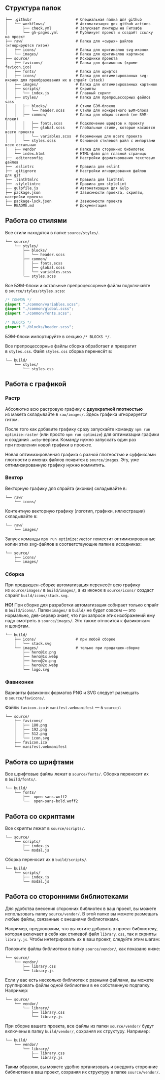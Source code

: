 ## Структура папок

```shell
├── .github/                    # Специальная папка для github
│   └── workflows/              # Автоматизация для github actions
│       ├── check.yml           # Запускает линтеры на Гитхабе
│       └── gh-pages.yml        # Публикует проект и создаёт ссылку на проект
├── raw/                        # Папка для «сырых» файлов (игнорируются гитом)
│   ├── icons/                  # Папка для оригиналов svg-иконок
│   └── images/                 # Папка для оригиналов картинок
├── source/                     # Исходники проекта
│   ├── favicons/               # Папка для фавиконок (кроме favicon.ico)
│   ├── fonts/                  # Папка для шрифтов
│   ├── icons/                  # Папка для оптимизированных svg-иконок для преобразования их в спрайт (stack)
│   ├── images/                 # Папка для оптимизированных картинок
│   ├── scripts/                # Скрипты
│   │   └── index.js            # Главный скрипт
│   ├── styles/                 # Папка для препроцессорных файлов sass
│   │   ├── blocks/             # Стили БЭМ-блоков
│   │   │   └── header.scss     # Стили для конкретного БЭМ-блока
│   │   ├── common/             # Папка для общих стилей (не БЭМ-блоки)
│   │   │   ├── fonts.scss      # Подключение шрифтов к проекту
│   │   │   ├── global.scss     # Глобальные стили, которые касаются всего проекта
│   │   │   └── variables.scss  # Переменные для всего проекта
│   │   └── styles.scss         # Основной стилевой файл с импортами всех остальных
│   ├── vendor                  # Папка для сторонних бибилотек
│   └── index.html              # HTML-файл для главной страницы
├── .editorconfig               # Настройки форматирования текстовых файлов
├── .eslintrc                   # Правила для eslint
├── .gitignore                  # Настройки игнорирования файлов для git
├── .linthtmlrc                 # Правила для linthtml
├── .stylelintrc                # Правила для stylelint
├── gulpfile.js                 # Автоматизация для Gulp
├── package.json                # Зависимости проекта, скрипты, настройки проекта
├── package-lock.json           # Зависимости проекта
└── README.md                   # Документация
```


## Работа со стилями

Все стили находятся в папке `source/styles/`.

```shell
└── source/
    └── styles/
        ├── blocks/
        │   └── header.scss
        ├── common/
        │   ├── fonts.scss
        │   ├── global.scss
        │   └── variables.scss
        └── styles.scss
```

Все БЭМ-блоки и остальные препроцессорные файлы подключайте в `source/styles/styles.scss`:

```scss
/* COMMON */
@import "./common/variables.scss";
@import "./common/global.scss";
@import "./common/fonts.scss";

/* BLOCKS */
@import "./blocks/header.scss";
```

БЭМ-блоки импортируйте в секцию `/* BLOCKS */`.

Все препроцессорные файлы сборка обработает и превратит в `styles.css`. Файл `styles.css` сборка перенесёт в:

```shell
└── build/
    └── styles/
        └── styles.css
```

## Работа с графикой

### Растр

Абсолютно всю растровую графику с **двухкратной плотностью** из макета складывайте в `raw/images/`. Здесь графика игнорируется гитом.

После того как добавите графику сразу запускайте команду `npm run optimize:raster` (или просто `npm run optimize`) для оптимизации графики и создания `.webp`-версии. Команду нужно запускать один раз при появлении новой графики в проекте.

Новая оптимизированная графика с разной плотностью и суффиксами плотности в именах файлов появится в `source/images`. Эту, уже оптимизированную графику нужно коммитить.

### Вектор

Векторную графику для спрайта (иконки) складывайте в:

```shell
└── raw/
    └── icons/
```

Контентную векторную графику (логотип, графики, иллюстрации) складывайте в:

```shell
└── raw/
    └── images/
```

Запуск команды `npm run optimize:vector` поместит оптимизированные копии этих svg-файлов в соответствующие папки в исходниках:

```shell
└── source/
    ├── icons/
    └── images/
```

### Сборка

При продакшен-сборке автоматизация перенесёт всю графику из `source/images/` в `build/images/`, а из иконок в `source/icons/` создаст спрайт `build/icons/stack.svg`.

**НО!** При сборке для разработки автоматизация собирает только спрайт в `build/icons/`. Папки `images/` в `build/` не будет совсем — это нормально, дев-сервер знает, что при запросе этих изображений ему надо смотреть в `source/images/`. Это также относится к фавиконкам и шрифтам.

```shell
└── build/
    ├── icons/                  # при любой сборке
    │   └── stack.svg
    └── images/                 # только при продакшен-сборке
        ├── hero@1x.png
        ├── hero@1x.webp
        ├── hero@2x.png
        ├── hero@2x.webp
        └── logo.svg
```

### Фавиконки

Варианты фавиконок форматов PNG и SVG следует размещать в `source/favicons/`.

Файлы `favicon.ico` и `manifest.webmanifest` — в `source/`:

```shell
└── source/
    ├── favicons/
    │   ├── 180.png
    │   ├── 192.png
    │   ├── 512.png
    │   └── icon.svg
    ├── favicon.ico
    └── manifest.webmanifest
```

## Работа со шрифтами

Все шрифтовые файлы лежат в `source/fonts/`. Сборка переносит их в `build/fonts/`.

```shell
└── build/
    └── fonts/
        ├──  open-sans.woff2
        └──  open-sans-bold.woff2

```

## Работа со скриптами

Все скрипты лежат в `source/scripts/`.

```shell
└── source/
    └── scripts/
        ├── index.js
        └── modal.js
```

Сборка переносит их в `build/scripts/`.

```shell
└── build/
    └── scripts/
        ├── index.js
        └── modal.js
```

## Работа со сторонними библиотеками

Для удобства внесения сторонних библиотек в ваш проект, вы можете использовать папку `source/vendor/`. В этой папке вы можете размещать любые файлы, связанные с внешними библиотеками.

Например, предположим, что вы хотите добавить в проект библиотеку, которая включает в себя как стилевой файл `library.css`, так и скрипты `library.js`. Чтобы интегрировать их в ваш проект, следуйте этим шагам:

Положите файлы библиотеки в папку `source/vendor/`, как показано ниже:

```shell
└── source/
    └── vendor/
        ├── library.css
        └── library.js
```

Если у вас есть несколько библиотек с разными файлами, вы можете группировать файлы одной библиотеки в ее собственную подпапку. Например:

```shell
└── source/
    └── vendor/
        └── library/
            ├── library.css
            └── library.js
```

При сборке вашего проекта, все файлы из папки `source/vendor/` будут включены в папку `build/vendor/`, сохраняя их структуру. Например:

```shell
└── build/
    └── vendor/
        └── library/
            ├── library.css
            └── library.js
```

Таким образом, вы можете удобно организовать и внедрить сторонние библиотеки в ваш проект, сохраняя их структуру в папке `source/vendor/`.
